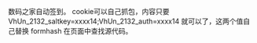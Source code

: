 数码之家自动签到。
cookie可以自己抓包，内容只要 VhUn_2132_saltkey=xxxx14;VhUn_2132_auth=xxxx14 就可以了，这两个值自己替换
formhash 在页面中查找源代码。
